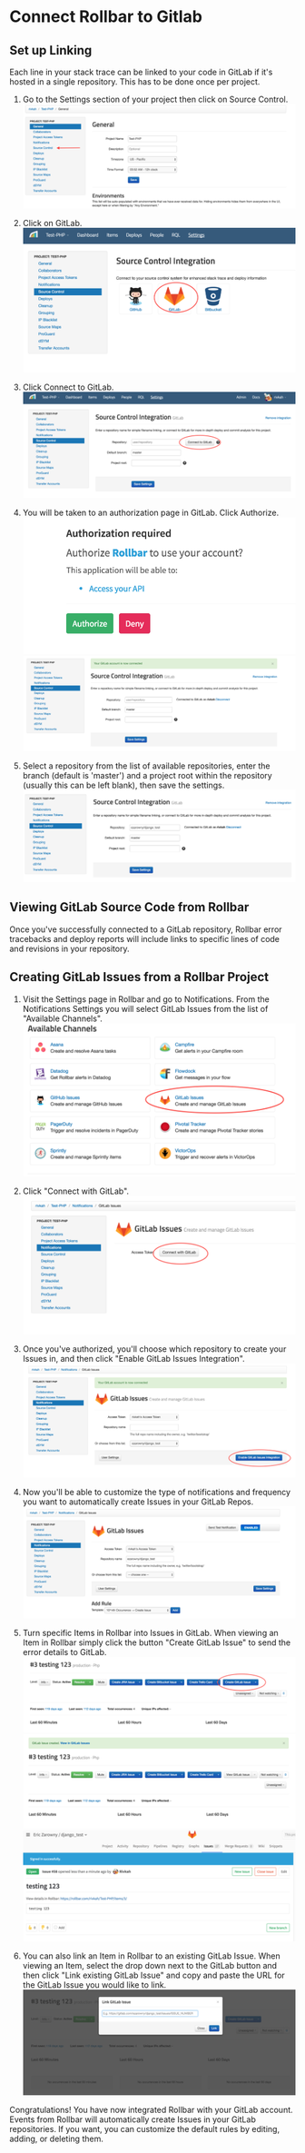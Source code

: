 # Connect Rollbar to Gitlab

## Set up Linking

Each line in your stack trace can be linked to your code in GitLab if it's hosted in a single repository. This has to be done once per project.

1. Go to the Settings section of your project then click on Source Control.
![](../images/tools/gitlab/gitlab1.png)

2. Click on GitLab.
![](../images/tools/gitlab/gitlab2.png)

3. Click Connect to GitLab.
![](../images/tools/gitlab/gitlab3.png)

4. You will be taken to an authorization page in GitLab. Click Authorize.
![](../images/tools/gitlab/gitlab4.png)
![](../images/tools/gitlab/gitlab5.png)

5. Select a repository from the list of available repositories, enter the branch (default is 'master') and a project root within the repository (usually this can be left blank), then save the settings.
![](../images/tools/gitlab/gitlab6.png)

## Viewing GitLab Source Code from Rollbar
Once you've successfully connected to a GitLab repository, Rollbar error tracebacks and deploy reports will include links to specific lines of code and revisions in your repository.

## Creating GitLab Issues from a Rollbar Project

1. Visit the Settings page in Rollbar and go to Notifications. From the Notifications Settings you
   will select GitLab Issues from the list of "Available Channels".
   ![](../images/tools/gitlab/gitlab7.png)

2. Click "Connect with GitLab".
   ![](../images/tools/gitlab/gitlab8.png)

3. Once you've authorized, you'll choose which repository to create your Issues in, and then click "Enable GitLab Issues Integration".
   ![](../images/tools/gitlab/gitlab9.png)

3. Now you'll be able to customize the type of notifications and frequency you want to automatically create Issues in your GitLab Repos.
   ![](../images/tools/gitlab/gitlab10.png)

4. Turn specific Items in Rollbar into Issues in GitLab. When viewing an Item in Rollbar simply click
   the button "Create GitLab Issue" to send the error details to GitLab.
   ![](../images/tools/gitlab/gitlab11.png)
   ![](../images/tools/gitlab/gitlab12.png)
   ![](../images/tools/gitlab/gitlab13.png)

5. You can also link an Item in Rollbar to an existing GitLab Issue. When viewing an Item, select the
   drop down next to the GitLab button and then click "Link existing GitLab Issue" and copy and paste
   the URL for the GitLab Issue you would like to link.
   ![](../images/tools/gitlab/gitlab14.png)

Congratulations! You have now integrated Rollbar with your GitLab account. Events from Rollbar will
automatically create Issues in your GitLab repositories. If you want, you can customize the default rules
by editing, adding, or deleting them.
